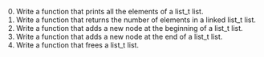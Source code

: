 0.	Write a function that prints all the elements of a list_t list.
1.	Write a function that returns the number of elements in a linked list_t list.
2.	Write a function that adds a new node at the beginning of a list_t list.
3.	Write a function that adds a new node at the end of a list_t list.
4.	Write a function that frees a list_t list.

